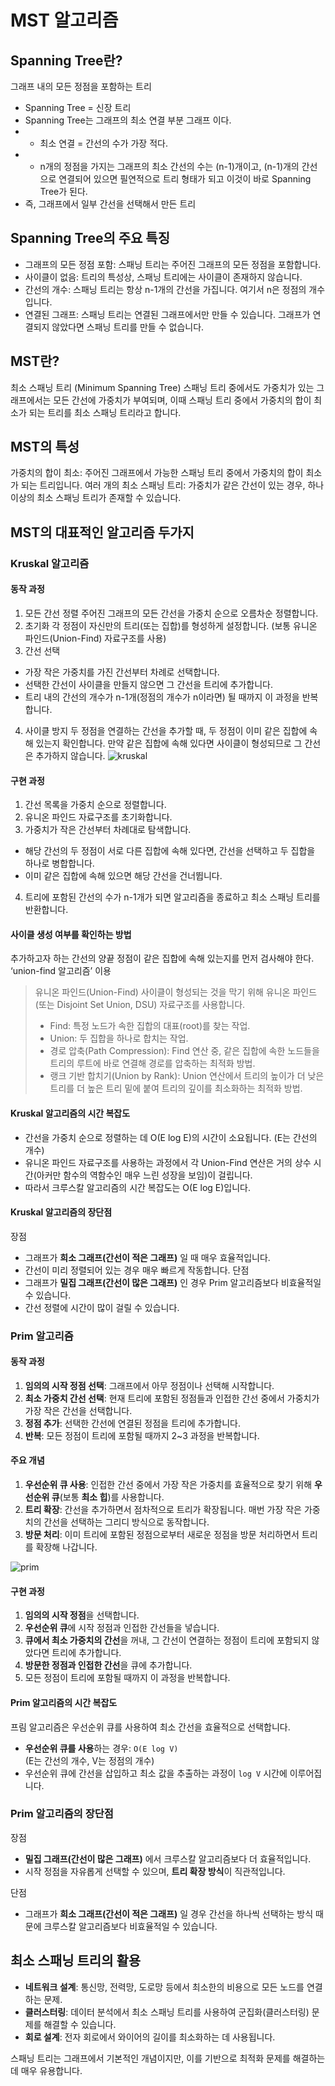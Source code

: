 # MST 알고리즘

## Spanning Tree란?

그래프 내의 모든 정점을 포함하는 트리

- Spanning Tree = 신장 트리
- Spanning Tree는 그래프의 최소 연결 부분 그래프 이다.
- - 최소 연결 = 간선의 수가 가장 적다.
- - n개의 정점을 가지는 그래프의 최소 간선의 수는 (n-1)개이고, (n-1)개의 간선으로 연결되어 있으면 필연적으로 트리 형태가 되고 이것이 바로 Spanning Tree가 된다.
- 즉, 그래프에서 일부 간선을 선택해서 만든 트리

## Spanning Tree의 주요 특징

- 그래프의 모든 정점 포함: 스패닝 트리는 주어진 그래프의 모든 정점을 포함합니다.
- 사이클이 없음: 트리의 특성상, 스패닝 트리에는 사이클이 존재하지 않습니다.
- 간선의 개수: 스패닝 트리는 항상 n-1개의 간선을 가집니다. 여기서 n은 정점의 개수입니다.
- 연결된 그래프: 스패닝 트리는 연결된 그래프에서만 만들 수 있습니다. 그래프가 연결되지 않았다면 스패닝 트리를 만들 수 없습니다.

## MST란?

최소 스패닝 트리 (Minimum Spanning Tree)
스패닝 트리 중에서도 가중치가 있는 그래프에서는 모든 간선에 가중치가 부여되며, 이때 스패닝 트리 중에서 가중치의 합이 최소가 되는 트리를 최소 스패닝 트리라고 합니다.

## MST의 특성

가중치의 합이 최소: 주어진 그래프에서 가능한 스패닝 트리 중에서 가중치의 합이 최소가 되는 트리입니다.
여러 개의 최소 스패닝 트리: 가중치가 같은 간선이 있는 경우, 하나 이상의 최소 스패닝 트리가 존재할 수 있습니다.

## MST의 대표적인 알고리즘 두가지

### Kruskal 알고리즘

#### 동작 과정

1. 모든 간선 정렬
   주어진 그래프의 모든 간선을 가중치 순으로 오름차순 정렬합니다.
2. 초기화
   각 정점이 자신만의 트리(또는 집합)를 형성하게 설정합니다. (보통 유니온 파인드(Union-Find) 자료구조를 사용)
3. 간선 선택

- 가장 작은 가중치를 가진 간선부터 차례로 선택합니다.
- 선택한 간선이 사이클을 만들지 않으면 그 간선을 트리에 추가합니다.
- 트리 내의 간선의 개수가 n-1개(정점의 개수가 n이라면) 될 때까지 이 과정을 반복합니다.

4. 사이클 방지
두 정점을 연결하는 간선을 추가할 때, 두 정점이 이미 같은 집합에 속해 있는지 확인합니다. 만약 같은 집합에 속해 있다면 사이클이 형성되므로 그 간선은 추가하지 않습니다.
![kruskal](https://github.com/user-attachments/assets/1bcb5eb3-6e51-4dfd-8ae3-3d630b15ef46)

#### 구현 과정
1. 간선 목록을 가중치 순으로 정렬합니다.
2. 유니온 파인드 자료구조를 초기화합니다.
3. 가중치가 작은 간선부터 차례대로 탐색합니다.
- 해당 간선의 두 정점이 서로 다른 집합에 속해 있다면, 간선을 선택하고 두 집합을 하나로 병합합니다.
- 이미 같은 집합에 속해 있으면 해당 간선을 건너뜁니다.
4. 트리에 포함된 간선의 수가 n-1개가 되면 알고리즘을 종료하고 최소 스패닝 트리를 반환합니다.


#### 사이클 생성 여부를 확인하는 방법
추가하고자 하는 간선의 양끝 정점이 같은 집합에 속해 있는지를 먼저 검사해야 한다.
‘union-find 알고리즘’ 이용

> 유니온 파인드(Union-Find)
사이클이 형성되는 것을 막기 위해 유니온 파인드(또는 Disjoint Set Union, DSU) 자료구조를 사용합니다.
> - Find: 특정 노드가 속한 집합의 대표(root)를 찾는 작업.
> - Union: 두 집합을 하나로 합치는 작업.
> - 경로 압축(Path Compression): Find 연산 중, 같은 집합에 속한 노드들을 트리의 루트에 바로 연결해 경로를 압축하는 최적화 방법.
> - 랭크 기반 합치기(Union by Rank): Union 연산에서 트리의 높이가 더 낮은 트리를 더 높은 트리 밑에 붙여 트리의 깊이를 최소화하는 최적화 방법.

#### Kruskal 알고리즘의 시간 복잡도
- 간선을 가중치 순으로 정렬하는 데 O(E log E)의 시간이 소요됩니다. (E는 간선의 개수)
- 유니온 파인드 자료구조를 사용하는 과정에서 각 Union-Find 연산은 거의 상수 시간(아커만 함수의 역함수인 매우 느린 성장을 보임)이 걸립니다.
- 따라서 크루스칼 알고리즘의 시간 복잡도는 O(E log E)입니다.
  
#### Kruskal 알고리즘의 장단점
장점
- 그래프가 **희소 그래프(간선이 적은 그래프)** 일 때 매우 효율적입니다.
- 간선이 미리 정렬되어 있는 경우 매우 빠르게 작동합니다.
단점
- 그래프가 **밀집 그래프(간선이 많은 그래프)** 인 경우 Prim 알고리즘보다 비효율적일 수 있습니다.
- 간선 정렬에 시간이 많이 걸릴 수 있습니다.

### Prim 알고리즘

#### 동작 과정

1. **임의의 시작 정점 선택**: 그래프에서 아무 정점이나 선택해 시작합니다.
2. **최소 가중치 간선 선택**: 현재 트리에 포함된 정점들과 인접한 간선 중에서 가중치가 가장 작은 간선을 선택합니다.
3. **정점 추가**: 선택한 간선에 연결된 정점을 트리에 추가합니다.
4. **반복**: 모든 정점이 트리에 포함될 때까지 2~3 과정을 반복합니다.

#### 주요 개념

1. **우선순위 큐 사용**: 인접한 간선 중에서 가장 작은 가중치를 효율적으로 찾기 위해 **우선순위 큐**(보통 **최소 힙**)를 사용합니다.
2. **트리 확장**: 간선을 추가하면서 점차적으로 트리가 확장됩니다. 매번 가장 작은 가중치의 간선을 선택하는 그리디 방식으로 동작합니다.
3. **방문 처리**: 이미 트리에 포함된 정점으로부터 새로운 정점을 방문 처리하면서 트리를 확장해 나갑니다.
   
![prim](https://github.com/user-attachments/assets/0433f3d7-4c0e-47c3-9842-758395152018)

#### 구현 과정

1. **임의의 시작 정점**을 선택합니다.
2. **우선순위 큐**에 시작 정점과 인접한 간선들을 넣습니다.
3. **큐에서 최소 가중치의 간선**을 꺼내, 그 간선이 연결하는 정점이 트리에 포함되지 않았다면 트리에 추가합니다.
4. **방문한 정점과 인접한 간선**을 큐에 추가합니다.
5. 모든 정점이 트리에 포함될 때까지 이 과정을 반복합니다.

#### Prim 알고리즘의 시간 복잡도

프림 알고리즘은 우선순위 큐를 사용하여 최소 간선을 효율적으로 선택합니다.

- **우선순위 큐를 사용**하는 경우: `O(E log V)`  
  (E는 간선의 개수, V는 정점의 개수)
- 우선순위 큐에 간선을 삽입하고 최소 값을 추출하는 과정이 `log V` 시간에 이루어집니다.

### Prim 알고리즘의 장단점

장점
- **밀집 그래프(간선이 많은 그래프)** 에서 크루스칼 알고리즘보다 더 효율적입니다.
- 시작 정점을 자유롭게 선택할 수 있으며, **트리 확장 방식**이 직관적입니다.

단점
- 그래프가 **희소 그래프(간선이 적은 그래프)** 일 경우 간선을 하나씩 선택하는 방식 때문에 크루스칼 알고리즘보다 비효율적일 수 있습니다.


## 최소 스패닝 트리의 활용

- **네트워크 설계**: 통신망, 전력망, 도로망 등에서 최소한의 비용으로 모든 노드를 연결하는 문제.
- **클러스터링**: 데이터 분석에서 최소 스패닝 트리를 사용하여 군집화(클러스터링) 문제를 해결할 수 있습니다.
- **회로 설계**: 전자 회로에서 와이어의 길이를 최소화하는 데 사용됩니다.

스패닝 트리는 그래프에서 기본적인 개념이지만, 이를 기반으로 최적화 문제를 해결하는 데 매우 유용합니다.
